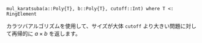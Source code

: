 ```
mul_karatsuba(a::Poly{T}, b::Poly{T}, cutoff::Int) where T <: RingElement
```

カラツバアルゴリズムを使用して、サイズが大体 `cutoff` より大きい問題に対して再帰的に $a \times b$ を返します。
